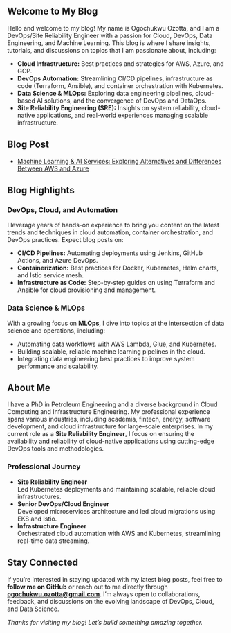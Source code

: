 
## Welcome to My Blog
Hello and welcome to my blog! My name is Ogochukwu Ozotta, and I am a DevOps/Site Reliability Engineer with a passion for Cloud, DevOps, Data Engineering, and Machine Learning. This blog is where I share insights, tutorials, and discussions on topics that I am passionate about, including:
- **Cloud Infrastructure:** Best practices and strategies for AWS, Azure, and GCP.
- **DevOps Automation:** Streamlining CI/CD pipelines, infrastructure as code (Terraform, Ansible), and container orchestration with Kubernetes.
- **Data Science & MLOps:** Exploring data engineering pipelines, cloud-based AI solutions, and the convergence of DevOps and DataOps.
- **Site Reliability Engineering (SRE):** Insights on system reliability, cloud-native applications, and real-world experiences managing scalable infrastructure.

## Blog Post
- [Machine Learning & AI Services: Exploring Alternatives and Differences Between AWS and Azure](_posts/2024-09-30-Machine-Learning-AI-Services.md)


## Blog Highlights
### DevOps, Cloud, and Automation
I leverage years of hands-on experience to bring you content on the latest trends and techniques in cloud automation, container orchestration, and DevOps practices. Expect blog posts on:
- **CI/CD Pipelines:** Automating deployments using Jenkins, GitHub Actions, and Azure DevOps.
- **Containerization:** Best practices for Docker, Kubernetes, Helm charts, and Istio service mesh.
- **Infrastructure as Code:** Step-by-step guides on using Terraform and Ansible for cloud provisioning and management.

### Data Science & MLOps
With a growing focus on **MLOps**, I dive into topics at the intersection of data science and operations, including:
- Automating data workflows with AWS Lambda, Glue, and Kubernetes.
- Building scalable, reliable machine learning pipelines in the cloud.
- Integrating data engineering best practices to improve system performance and scalability.

## About Me
I have a PhD in Petroleum Engineering and a diverse background in Cloud Computing and Infrastructure Engineering. My professional experience spans various industries, including academia, fintech, energy, software development, and cloud infrastructure for large-scale enterprises. In my current role as a **Site Reliability Engineer**, I focus on ensuring the availability and reliability of cloud-native applications using cutting-edge DevOps tools and methodologies.
### Professional Journey
- **Site Reliability Engineer**  
 Led Kubernetes deployments and maintaining scalable, reliable cloud infrastructures.
- **Senior DevOps/Cloud Engineer**  
 Developed microservices architecture and led cloud migrations using EKS and Istio.
- **Infrastructure Engineer**   
 Orchestrated cloud automation with AWS and Kubernetes, streamlining real-time data streaming.

## Stay Connected
If you’re interested in staying updated with my latest blog posts, feel free to **follow me on GitHub** or reach out to me directly through **ogochukwu.ozotta@gmail.com**. I’m always open to collaborations, feedback, and discussions on the evolving landscape of DevOps, Cloud, and Data Science.


_Thanks for visiting my blog! Let’s build something amazing together._
